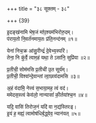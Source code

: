 +++
title = "३८ सूक्तम् - ३८"

+++
{39}

इ॒दङ्ख॑नामि भेष॒जं मां॑प॒श्यम॑भिरोरु॒दम्।  
प॑राय॒तो नि॒वर्त॑नमाय॒तः प्र॑ति॒नन्द॑नम् ॥१॥

येना॑ निच॒क्र आ॑सु॒रीन्द्रं॑ दे॒वेभ्य॒स्परि॑।  
तेना॒ नि कु॑र्वे॒ त्वाम॒हं यथा॒ ते ऽसा॑नि॒ सुप्रि॑या ॥२॥

प्र॒तीची॒ सोम॑मसि प्र॒तीची॑ उ॒त सूर्य॑म्।  
प्र॒तीची॒ विश्वा॑न्दे॒वान्तां त्वा॒छाव॑दामसि ॥३॥

अ॒हं व॑दामि॒ नेत्त्वं स॒भाया॒मह॒ त्वं वद॑।  
ममेदस॒स्त्वं केव॑लो॒ नान्यासां॑ की॒र्तया॑श्च॒न ॥४॥

यदि॒ वासि॑ तिरोज॒नं यदि॑ वा न॒द्य॑स्तिरःइ।  
इ॒यं ह॒ मह्यं॒ त्वामोष॑धिर्ब॒द्ध्वेव॒ न्यान॑यत् ॥५॥
